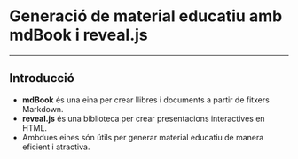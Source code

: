 # Generació de material educatiu amb mdBook i reveal.js

---

## Introducció

- **mdBook** és una eina per crear llibres i documents a partir de fitxers Markdown.
- **reveal.js** és una biblioteca per crear presentacions interactives en HTML.
- Ambdues eines són útils per generar material educatiu de manera eficient i atractiva.
